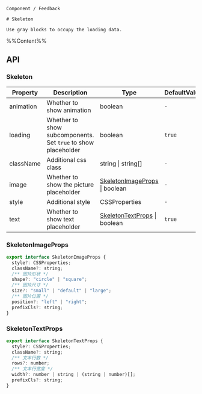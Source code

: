 `````
Component / Feedback

# Skeleton

Use gray blocks to occupy the loading data.
`````

%%Content%%

## API

### Skeleton

|Property|Description|Type|DefaultValue|
|---|---|---|---|
|animation|Whether to show animation|boolean |`-`|
|loading|Whether to show subcomponents. Set `true` to show placeholder|boolean |`true`|
|className|Additional css class|string \| string[] |`-`|
|image|Whether to show the picture placeholder|[SkeletonImageProps](#skeletonimageprops) \| boolean |`-`|
|style|Additional style|CSSProperties |`-`|
|text|Whether to show text placeholder|[SkeletonTextProps](#skeletontextprops) \| boolean |`true`|

### SkeletonImageProps

```js
export interface SkeletonImageProps {
  style?: CSSProperties;
  className?: string;
  /** 图片形状 */
  shape?: "circle" | "square";
  /** 图片尺寸 */
  size?: "small" | "default" | "large";
  /** 图片位置 */
  position?: "left" | "right";
  prefixCls?: string;
}
```

### SkeletonTextProps

```js
export interface SkeletonTextProps {
  style?: CSSProperties;
  className?: string;
  /** 文本行数 */
  rows?: number;
  /** 文本行宽度 */
  width?: number | string | (string | number)[];
  prefixCls?: string;
}
```
